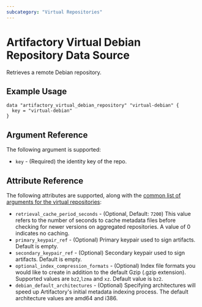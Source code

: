 ```yaml
---
subcategory: "Virtual Repositories"
---
```

# Artifactory Virtual Debian Repository Data Source

Retrieves a remote Debian repository.

## Example Usage

```hcl
data "artifactory_virtual_debian_repository" "virtual-debian" {
  key = "virtual-debian"
}
```

## Argument Reference

The following argument is supported:

* `key` - (Required) the identity key of the repo.

## Attribute Reference

The following attributes are supported, along with the [common list of arguments for the virtual repositories](../resources/virtual.md):

* `retrieval_cache_period_seconds` - (Optional, Default: `7200`) This value refers to the number of seconds to cache metadata files before checking for newer versions on aggregated repositories. A value of 0 indicates no caching.
* `primary_keypair_ref` - (Optional) Primary keypair used to sign artifacts. Default is empty.
* `secondary_keypair_ref` - (Optional) Secondary keypair used to sign artifacts. Default is empty.
* `optional_index_compression_formats` - (Optional) Index file formats you would like to create in addition to the default Gzip (.gzip extension). Supported values are `bz2`,`lzma` and `xz`. Default value is `bz2`.
* `debian_default_architectures` - (Optional) Specifying  architectures will speed up Artifactory's initial metadata indexing process. The default architecture values are amd64 and i386.
